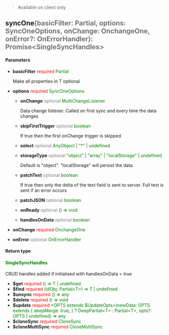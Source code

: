 > Available on client only

## syncOne<span style="opacity: 0.6;">(basicFilter: Partial, options: SyncOneOptions, onChange: OnchangeOne, onError?: OnErrorHandler): Promise&lt;SingleSyncHandles&gt;</span>

#### Parameters

  - **basicFilter** <span style="color: red">required</span> <span style="color: green;">Partial</span>

    Make all properties in T optional
  - **options** <span style="color: red">required</span> <span style="color: green;">SyncOneOptions</span>
    - **onChange** <span style="color: grey">optional</span> <span style="color: green;">MultiChangeListener</span>

      Data change listener.
      Called on first sync and every time the data changes
    - **skipFirstTrigger** <span style="color: grey">optional</span> <span style="color: green;">boolean</span>

      If true then the first onChange trigger is skipped
    - **select** <span style="color: grey">optional</span> <span style="color: green;">AnyObject | "*" | undefined</span>
    - **storageType** <span style="color: grey">optional</span> <span style="color: green;">"object" | "array" | "localStorage" | undefined</span>

      Default is "object".
      "localStorage" will persist the data
    - **patchText** <span style="color: grey">optional</span> <span style="color: green;">boolean</span>

      If true then only the delta of the text field is sent to server.
      Full text is sent if an error occurs
    - **patchJSON** <span style="color: grey">optional</span> <span style="color: green;">boolean</span>
    - **onReady** <span style="color: grey">optional</span> <span style="color: green;">() =&gt; void</span>
    - **handlesOnData** <span style="color: grey">optional</span> <span style="color: green;">boolean</span>
  - **onChange** <span style="color: red">required</span> <span style="color: green;">OnchangeOne</span>
  - **onError** <span style="color: grey">optional</span> <span style="color: green;">OnErrorHandler</span>
#### Return type
#### <span style="color: green;">SingleSyncHandles</span>

  CRUD handles added if initialised with handlesOnData = true
  - **$get** <span style="color: red">required</span> <span style="color: green;">() =&gt; T | undefined</span>
  - **$find** <span style="color: red">required</span> <span style="color: green;">(idObj: Partial&lt;T&gt;) =&gt; T | undefined</span>
  - **$unsync** <span style="color: red">required</span> <span style="color: green;">() =&gt; any</span>
  - **$delete** <span style="color: red">required</span> <span style="color: green;">() =&gt; void</span>
  - **$update** <span style="color: red">required</span> <span style="color: green;">&lt;OPTS extends $UpdateOpts&gt;(newData: OPTS extends { deepMerge: true; } ? DeepPartial&lt;T&gt; : Partial&lt;T&gt;, opts?: OPTS | undefined) =&gt; any</span>
  - **$cloneSync** <span style="color: red">required</span> <span style="color: green;">CloneSync</span>
  - **$cloneMultiSync** <span style="color: red">required</span> <span style="color: green;">CloneMultiSync</span>
